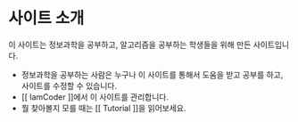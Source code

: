 # 사이트 소개

이 사이트는 정보과학을 공부하고, 알고리즘을 공부하는 학생들을 위해 만든 사이트입니다.   

* 정보과학을 공부하는 사람은 누구나 이 사이트를 통해서 도움을 받고 공부를 하고, 사이트를 수정할 수 있습니다.
* [[ IamCoder ]]에서 이 사이트를 관리합니다.
* 뭘 찾아볼지 모를 때는 [[ Tutorial ]]을 읽어보세요.

